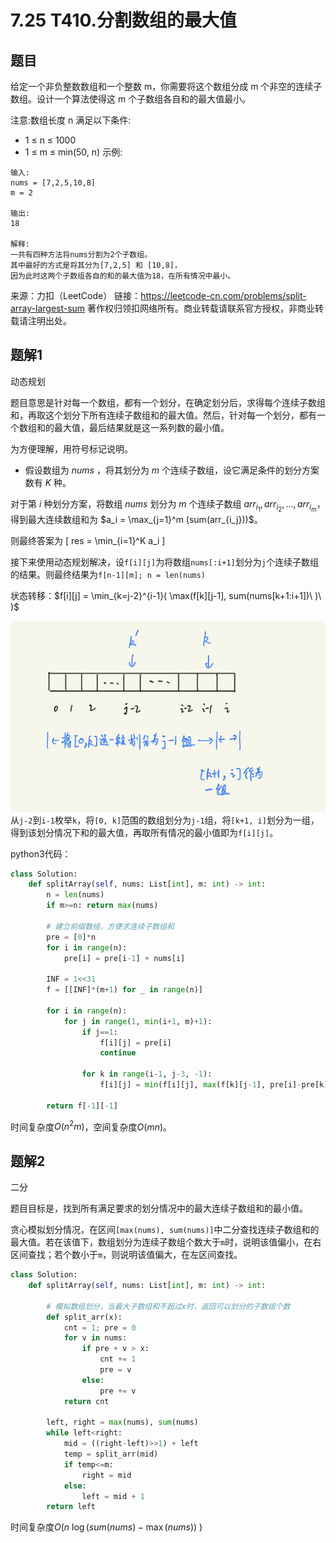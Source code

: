 # 7.25 T410.分割数组的最大值

## 题目
给定一个非负整数数组和一个整数 m，你需要将这个数组分成 m 个非空的连续子数组。设计一个算法使得这 m 个子数组各自和的最大值最小。

注意:数组长度 n 满足以下条件:
- 1 ≤ n ≤ 1000
- 1 ≤ m ≤ min(50, n)
示例:
```
输入:
nums = [7,2,5,10,8]
m = 2

输出:
18

解释:
一共有四种方法将nums分割为2个子数组。
其中最好的方式是将其分为[7,2,5] 和 [10,8]，
因为此时这两个子数组各自的和的最大值为18，在所有情况中最小。
```
来源：力扣（LeetCode）
链接：https://leetcode-cn.com/problems/split-array-largest-sum
著作权归领扣网络所有。商业转载请联系官方授权，非商业转载请注明出处。


## 题解1
动态规划

题目意思是针对每一个数组，都有一个划分，在确定划分后，求得每个连续子数组和，再取这个划分下所有连续子数组和的最大值。然后，针对每一个划分，都有一个数组和的最大值，最后结果就是这一系列数的最小值。

为方便理解，用符号标记说明。
- 假设数组为 $nums$ ，将其划分为 $m$ 个连续子数组，设它满足条件的划分方案数有 $K$ 种。

对于第 $i$ 种划分方案，将数组 $nums$ 划分为 $m$ 个连续子数组 $arr_{i_1}, arr_{i_2}, ..., arr_{i_m}$，
得到最大连续数组和为 $a_i = \max_{j=1}^m (sum(arr_{i_j}))$。

则最终答案为
\[ res = \min_{i=1}^K a_i \]

接下来使用动态规划解决，设`f[i][j]`为将数组`nums[:i+1]`划分为`j`个连续子数组的结果。则最终结果为`f[n-1][m]; n = len(nums)`

状态转移：$f[i][j] = \min_{k=j-2}^{i-1}( \max(f[k][j-1], sum(nums[k+1:i+1])\ )\ )$

![](../../assert/picture_blog/7.25T410分割数组的最大值.png)
从`j-2`到`i-1`枚举`k`，将`[0, k]`范围的数组划分为`j-1`组，将`[k+1, i]`划分为一组，得到该划分情况下和的最大值，再取所有情况的最小值即为`f[i][j]`。

python3代码：
```python
class Solution:
    def splitArray(self, nums: List[int], m: int) -> int:
        n = len(nums)
        if m>=n: return max(nums)

        # 建立前缀数组，方便求连续子数组和
        pre = [0]*n
        for i in range(n):
            pre[i] = pre[i-1] + nums[i]

        INF = 1<<31
        f = [[INF]*(m+1) for _ in range(n)]

        for i in range(n):
            for j in range(1, min(i+1, m)+1):
                if j==1:
                    f[i][j] = pre[i]
                    continue

                for k in range(i-1, j-3, -1):
                    f[i][j] = min(f[i][j], max(f[k][j-1], pre[i]-pre[k]))

        return f[-1][-1]
```
时间复杂度$O(n^2 m)$，空间复杂度$O(mn)$。



## 题解2
二分

题目目标是，找到所有满足要求的划分情况中的最大连续子数组和的最小值。

贪心模拟划分情况，在区间`[max(nums), sum(nums)]`中二分查找连续子数组和的最大值。若在该值下，数组划分为连续子数组个数大于`m`时，说明该值偏小，在右区间查找；若个数小于`m`，则说明该值偏大，在左区间查找。

```python
class Solution:
    def splitArray(self, nums: List[int], m: int) -> int:

        # 模拟数组划分，当最大子数组和不超过x时，返回可以划分的子数组个数
        def split_arr(x):
            cnt = 1; pre = 0
            for v in nums:
                if pre + v > x:
                    cnt += 1
                    pre = v
                else:
                    pre += v
            return cnt

        left, right = max(nums), sum(nums)
        while left<right:
            mid = ((right-left)>>1) + left
            temp = split_arr(mid)
            if temp<=m:
                right = mid
            else:
                left = mid + 1
        return left
```
时间复杂度$O(n \ \log{(sum(nums)-\max(nums))}\ )$